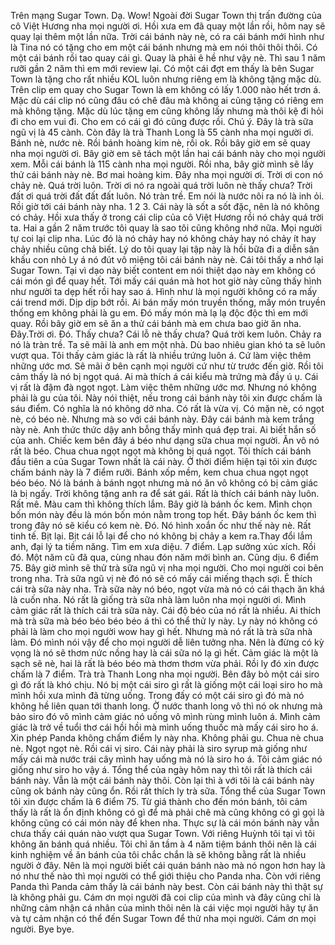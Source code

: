 Trên mạng Sugar Town. Dạ. Wow! Ngoài đời Sugar Town thị trấn đường của cô Việt Hương nha mọi người ơi. Hồi xưa em đã quay một lần rồi, hôm nay sẽ quay lại thêm một lần nữa. Trời cái bánh này nè, có ra cái bánh mới hình như là Tina nó có tặng cho em một cái bánh nhưng mà em nói thôi thôi thôi. Có một cái bánh rồi tao quay cái gì. Quay là phải ê hề như vậy nè. Thì sau 1 năm rưỡi gần 2 năm thì em mới review lại. Có một cái đợt em thấy là bên Sugar Town là tặng cho rất nhiều KOL luôn nhưng riêng em là không tặng mặc dù. Trên clip em quay cho Sugar Town là em không có lấy 1.000 nào hết trơn á. Mặc dù cái clip nó cũng đâu có chê đâu mà không ai cũng tặng có riêng em mà không tặng. Mặc dù lúc tặng em cũng không lấy nhưng mà thôi kệ đi hỏi đi cho em vui đi. Cho em có cái gì đó cũng được rồi. Chú ý. Đây là trà sữa ngũ vị là 45 cành. Còn đây là trà Thanh Long là 55 cành nha mọi người ơi. Bánh nè, nước nè. Rồi bánh hoàng kim nè, rồi ok. Rồi bây giờ em sẽ quay nha mọi người ơi. Bây giờ em sẽ tách một lần hai cái bánh này cho mọi người xem. Mỗi cái bánh là 115 cành nha mọi người. Rồi nha, bây giờ mình sẽ lấy thử cái bánh này nè. Bơ mai hoàng kim. Đây nha mọi người ơi. Trời ơi con nó chảy nè. Quá trời luôn. Trời ơi nó ra ngoài quá trời luôn nè thấy chưa? Trời đất ơi quá trời đất đất đất luôn. Nó tràn trề. Em nói là nước nôi ra nó là inh ỏi. Rồi giờ tới cái bánh này nha. 1 2 3. Cái này là sốt a sốt đặc, nên là nó không có chảy. Hồi xưa thấy ở trong cái clip của cô Việt Hương rồi nó chảy quá trời ta. Hai a gần 2 năm trước tôi quay là sao tôi cũng không nhớ nữa. Mọi người tự coi lại clip nha. Lúc đó là nó chảy hay nó không chảy hay nó chảy ít hay chảy nhiều cũng chả biết. Lý do tôi quay lại tập này là hồi bữa đi a diễn sân khấu con nhỏ Ly á nó đút vô miệng tôi cái bánh này nè. Cái tôi thấy a nhớ lại Sugar Town. Tại vì dạo này biết content em nói thiệt dạo này em không có cái món gì để quay hết. Tới mấy cái quán mà hot hot giờ này cũng thấy hình như người ta dẹp hết rồi hay sao á. Hình như là mọi người không có ra mấy cái trend mới. Dịp dịp bớt rồi. Ai bán mấy món truyền thống, mấy món truyền thống em không phải là gu em. Đó mấy món mà lạ lạ độc độc thì em mới quay. Rồi bây giờ em sẽ ăn a thử cái bánh mà em chưa bao giờ ăn nha. Đây.Trời ơi. Đó. Thấy chưa? Cái lỗ nè thấy chưa? Quá trời kem luôn. Chảy ra nó là tràn trề. Ta sẽ mãi là anh em một nhà. Dù bao nhiêu gian khó ta sẽ luôn vượt qua.  Tôi thấy cảm giác là rất là nhiều trứng luôn á. Cứ làm việc thêm những ước mơ. Sẽ mãi ở bên cạnh mọi người cứ như từ trước đến giờ. Rồi tôi cảm thấy là nó bị ngọt quá. Ai mà thích á cái kiểu mà trứng mà đầy ú ụ. Cái vị rất là đậm đà ngọt ngọt. Làm việc thêm những ước mơ. Nhưng nó không phải là gu của tôi. Này nói thiệt, nếu trong cái bánh này tôi xin được chấm là sáu điểm. Có nghĩa là nó không dở nha. Có rất là vừa vị. Có mặn nè, có ngọt nè, có béo nè. Nhưng mà so với cái bánh này. Đây cái bánh mà kem trắng này nè. Anh thức thức dậy anh bỗng thấy mình quá đẹp trai. Ai biết hắn số của anh. Chiếc kem bên đây á béo như dạng sữa chua mọi người. Ăn vô nó rất là béo. Chua chua ngọt ngọt mà không bị quá ngọt. Tôi thích cái bánh đầu tiên a của Sugar Town nhất là cái này. Ở thời điểm hiện tại tôi xin được chấm bánh này là 7 điểm rưỡi. Bánh xốp mềm, kem chua chua ngọt ngọt béo béo. Nó là bánh à bánh ngọt nhưng mà nó ăn vô không có bị cảm giác là bị ngấy. Trời không tặng anh ra để sát gái. Rất là thích cái bánh này luôn. Rất mê. Màu cam thì không thích lắm. Bây giờ là bánh ốc kem. Mình chọn bốn món này đều là món bốn món nằm trong top hết. Đây bánh ốc kem thì trong đây nó sẽ kiểu có kem nè. Đó. Nó hình xoắn ốc như thế này nè. Rất tinh tế. Bịt lại. Bịt cái lỗ lại để cho nó không bị chảy a kem ra.Thay đổi lắm anh, đại lý ta tiềm năng. Tìm em xưa diệu. 7 điểm. Lạp sưởng xúc xích. Rồi đó. Một năm cũ đã qua, cùng nhau đón năm mới bình an. Cũng dịu. 6 điểm 75. Bây giờ mình sẽ thử trà sữa ngũ vị nha mọi người. Cho mọi người coi bên trong nha. Trà sữa ngũ vị nè đó nó sẽ có mấy cái miếng thạch sợi. Ê thích cái trà sữa này nha. Trà sữa này nó béo, ngọt vừa mà nó có cái thạch ăn khá là cuốn nha. Nó rất là giống trà sữa nhà làm luôn nha mọi người ơi. Mình cảm giác rất là thích cái trà sữa này. Cái độ béo của nó rất là nhiều. Ai thích mà trà sữa mà béo béo béo béo á thì có thể thử ly này. Ly này nó không có phải là làm cho mọi người wow hay gì hết. Nhưng mà nó rất là trà sữa nhà làm. Đó mình nói vậy để cho mọi người dễ liên tưởng nha. Nên là đừng có kỳ vọng là nó sẽ thơm nức nồng hay là cái sữa nó lạ gì hết. Cảm giác là một là sạch sẽ nè, hai là rất là béo béo mà thơm thơm vừa phải. Rồi ly đó xin được chấm là 7 điểm. Trà trà Thanh Long nha mọi người. Bên đây bỏ một cái siro gì đó rất là khó chịu. Nó bị một cái siro gì rất là giống một cái loại siro ho mà mình hồi xưa mình đã từng uống. Trong đấy có một cái siro gì đó mà nó không hề liên quan tới thanh long. Ờ nước thanh long vô thì nó ok nhưng mà bảo siro đó vô mình cảm giác nó uống vô mình rùng mình luôn á. Mình cảm giác là trở về tuổi thơ cái hồi hồi mà mình uống thuốc mà mấy cái siro ho á. Xin phép Panda không chấm điểm ly này nha. Không phải gu. Chua nè chua nè. Ngọt ngọt nè. Rồi cái vị siro. Cái này phải là siro syrup mà giống như mấy cái mà nước trái cây mình hay uống mà nó là siro ho á. Tôi cảm giác nó giống như siro ho vậy á. Tổng thể của ngày hôm nay thì tôi rất là thích cái bánh này. Vẫn là một cái bánh này thôi. Còn lại thì à với tôi là cái bánh này cũng ok bánh này cũng ổn. Rồi rất thích ly trà sữa. Tổng thể của Sugar Town tôi xin được chấm là 6 điểm 75. Từ giá thành cho đến món bánh, tôi cảm thấy là rất là ổn định không có gì để mà phải chê mà cũng không có gì gọi là không cũng có cái món này để khen nha. Thực sự là cái món bánh này vẫn chưa thấy cái quán nào vượt qua Sugar Town. Với riêng Huỳnh tôi tại vì tôi không ăn bánh quá nhiều. Tôi chỉ ăn tầm à 4 năm tiệm bánh thôi nên là cái kinh nghiệm về ăn bánh của tôi chắc chắn là sẽ không bằng rất là nhiều người ở đây. Nên là mọi người biết cái quán bánh nào mà nó ngon hơn hay là nó như thế nào thì mọi người có thể giới thiệu cho Panda nha. Còn với riêng Panda thì Panda cảm thấy là cái bánh này best. Còn cái bánh này thì thật sự là không phải gu. Cám ơn mọi người đã coi clip của mình và đây cũng chỉ là những cảm nhận cá nhân của mình thôi nên là cái việc mọi người hãy tự ăn và tự cảm nhận có thể đến Sugar Town để thử nha mọi người. Cám ơn mọi người. Bye bye.
